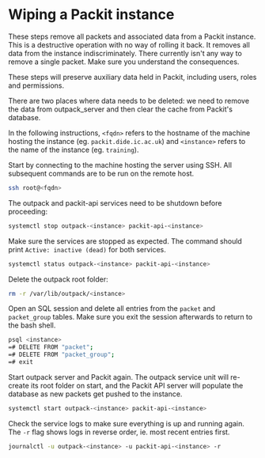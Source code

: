# Wiping a Packit instance

These steps remove all packets and associated data from a Packit instance.
This is a destructive operation with no way of rolling it back. It removes all
data from the instance indiscriminately. There currently isn't any way to
remove a single packet. Make sure you understand the consequences.

These steps will preserve auxiliary data held in Packit, including users,
roles and permissions.

There are two places where data needs to be deleted: we need to remove the data
from outpack_server and then clear the cache from Packit's database.

In the following instructions, `<fqdn>` refers to the hostname of the machine
hosting the instance (eg. `packit.dide.ic.ac.uk`) and `<instance>` refers to
the name of the instance (eg. `training`).

Start by connecting to the machine hosting the server using SSH. All subsequent
commands are to be run on the remote host.
```sh
ssh root@<fqdn>
```

The outpack and packit-api services need to be shutdown before proceeding:
```sh
systemctl stop outpack-<instance> packit-api-<instance>
```

Make sure the services are stopped as expected. The command should print
`Active: inactive (dead)` for both services.
```sh
systemctl status outpack-<instance> packit-api-<instance>
```

Delete the outpack root folder:
```sh
rm -r /var/lib/outpack/<instance>
```

Open an SQL session and delete all entries from the `packet` and `packet_group`
tables. Make sure you exit the session afterwards to return to the bash shell.
```sh
psql <instance>
=# DELETE FROM "packet";
=# DELETE FROM "packet_group";
=# exit
```

Start outpack server and Packit again. The outpack service unit will re-create
its root folder on start, and the Packit API server will populate the database
as new packets get pushed to the instance.
```sh
systemctl start outpack-<instance> packit-api-<instance>
```

Check the service logs to make sure everything is up and running again. The
`-r` flag shows logs in reverse order, ie. most recent entries first.
```sh
journalctl -u outpack-<instance> -u packit-api-<instance> -r
```
